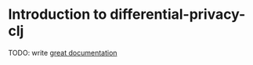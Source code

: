 # Introduction to differential-privacy-clj

TODO: write [great documentation](http://jacobian.org/writing/what-to-write/)
